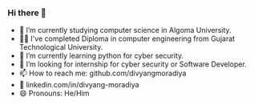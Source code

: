 ### Hi there 👋

- 🏫 I’m currently studying computer science in Algoma University.
- 👨‍🎓 I've completed Diploma in computer engineering from Gujarat Technological University.
- 🌱 I’m currently learning python for cyber security.
- 🤔 I’m looking for internship for cyber security or Software Developer.
- 📫 How to reach me: github.com/divyangmoradiya
- 📱 linkedin.com/in/divyang-moradiya
- 😄 Pronouns: He/Him


<!--

- 🏫 I’m currently studying computer science in Algoma University.
- 👨‍🎓 I've completed Diploma in computer engineering from Gujarat Technological University.
- 🌱 I’m currently learning python for cyber security.
- 🤔 I’m looking for internship for cyber security or Software Developer.
- 📫 How to reach me: github.com/divyangmoradiya
- 📱 linkedin.com/in/divyang-moradiya
- 😄 Pronouns: He/Him
-->
